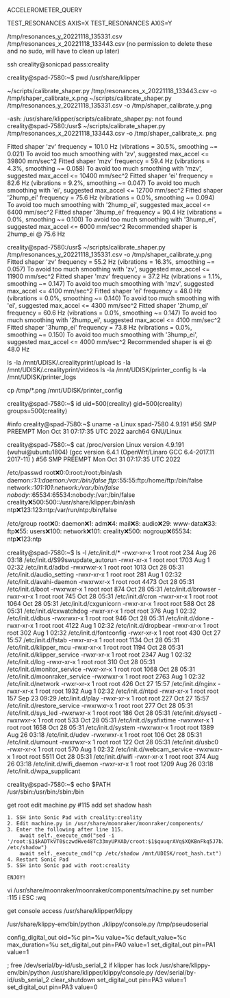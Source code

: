 
ACCELEROMETER_QUERY

TEST_RESONANCES AXIS=X
TEST_RESONANCES AXIS=Y


/tmp/resonances_y_20221118_135331.csv
/tmp/resonances_x_20221118_133443.csv
(no permission to delete these and no sudo, will have to clean up later)

ssh creality@sonicpad
pass:creality

creality@spad-7580:~$ pwd
/usr/share/klipper

~/scripts/calibrate_shaper.py /tmp/resonances_x_20221118_133443.csv -o /tmp/shaper_calibrate_x.png
~/scripts/calibrate_shaper.py /tmp/resonances_y_20221118_135331.csv -o /tmp/shaper_calibrate_y.png


-ash: /usr/share/klipper/scripts/calibrate_shaper.py: not found
creality@spad-7580:/usr$ ~/scripts/calibrate_shaper.py /tmp/resonances_x_20221118_133443.csv -o /tmp/shaper_calibrate_x.
png

Fitted shaper 'zv' frequency = 101.0 Hz (vibrations = 30.5%, smoothing ~= 0.021)
To avoid too much smoothing with 'zv', suggested max_accel <= 39800 mm/sec^2
Fitted shaper 'mzv' frequency = 59.4 Hz (vibrations = 4.3%, smoothing ~= 0.058)
To avoid too much smoothing with 'mzv', suggested max_accel <= 10400 mm/sec^2
Fitted shaper 'ei' frequency = 82.6 Hz (vibrations = 9.2%, smoothing ~= 0.047)
To avoid too much smoothing with 'ei', suggested max_accel <= 12700 mm/sec^2
Fitted shaper '2hump_ei' frequency = 75.6 Hz (vibrations = 0.0%, smoothing ~= 0.094)
To avoid too much smoothing with '2hump_ei', suggested max_accel <= 6400 mm/sec^2
Fitted shaper '3hump_ei' frequency = 90.4 Hz (vibrations = 0.0%, smoothing ~= 0.100)
To avoid too much smoothing with '3hump_ei', suggested max_accel <= 6000 mm/sec^2
Recommended shaper is 2hump_ei @ 75.6 Hz



creality@spad-7580:/usr$ ~/scripts/calibrate_shaper.py /tmp/resonances_y_20221118_135331.csv -o /tmp/shaper_calibrate_y.png
Fitted shaper 'zv' frequency = 55.2 Hz (vibrations = 16.3%, smoothing ~= 0.057)
To avoid too much smoothing with 'zv', suggested max_accel <= 11900 mm/sec^2
Fitted shaper 'mzv' frequency = 37.2 Hz (vibrations = 1.1%, smoothing ~= 0.147)
To avoid too much smoothing with 'mzv', suggested max_accel <= 4100 mm/sec^2
Fitted shaper 'ei' frequency = 48.0 Hz (vibrations = 0.0%, smoothing ~= 0.140)
To avoid too much smoothing with 'ei', suggested max_accel <= 4300 mm/sec^2
Fitted shaper '2hump_ei' frequency = 60.6 Hz (vibrations = 0.0%, smoothing ~= 0.147)
To avoid too much smoothing with '2hump_ei', suggested max_accel <= 4100 mm/sec^2
Fitted shaper '3hump_ei' frequency = 73.8 Hz (vibrations = 0.0%, smoothing ~= 0.150)
To avoid too much smoothing with '3hump_ei', suggested max_accel <= 4000 mm/sec^2
Recommended shaper is ei @ 48.0 Hz



ls -la /mnt/UDISK/.crealityprint/upload
ls -la /mnt/UDISK/.crealityprint/videos
ls -la /mnt/UDISK/printer_config
ls -la /mnt/UDISK/printer_logs

cp /tmp/*.png /mnt/UDISK/printer_config



creality@spad-7580:~$ id
uid=500(creality) gid=500(creality) groups=500(creality)

#info
creality@spad-7580:~$ uname -a
Linux spad-7580 4.9.191 #56 SMP PREEMPT Mon Oct 31 07:17:35 UTC 2022 aarch64 GNU/Linux

creality@spad-7580:~$ cat /proc/version
Linux version 4.9.191 (wuhui@ubuntu1804) (gcc version 6.4.1 (OpenWrt/Linaro GCC 6.4-2017.11 2017-11) ) #56 SMP PREEMPT Mon Oct 31 07:17:35 UTC 2022

/etc/passwd
root:x:0:0:root:/root:/bin/ash
daemon:*:1:1:daemon:/var:/bin/false
ftp:*:55:55:ftp:/home/ftp:/bin/false
network:*:101:101:network:/var:/bin/false
nobody:*:65534:65534:nobody:/var:/bin/false
creality:x:500:500::/usr/share/klipper:/bin/ash
ntp:x:123:123:ntp:/var/run/ntp:/bin/false

/etc/group
root:x:0:
daemon:x:1:
adm:x:4:
mail:x:8:
audio:x:29:
www-data:x:33:
ftp:x:55:
users:x:100:
network:x:101:
creality:x:500:
nogroup:x:65534:
ntp:x:123:ntp

creality@spad-7580:~$ ls -l /etc/init.d/*
-rwxr-xr-x    1 root     root           234 Aug 26 03:18 /etc/init.d/S99swupdate_autorun
-rwxr-xr-x    1 root     root          1703 Aug  1 02:32 /etc/init.d/adbd
-rwxrwxr-x    1 root     root          1013 Oct 28 05:31 /etc/init.d/audio_setting
-rwxr-xr-x    1 root     root           281 Aug  1 02:32 /etc/init.d/avahi-daemon
-rwxrwxr-x    1 root     root          4473 Oct 28 05:31 /etc/init.d/boot
-rwxrwxr-x    1 root     root           874 Oct 28 05:31 /etc/init.d/browser
-rwxr-xr-x    1 root     root           745 Oct 28 05:31 /etc/init.d/cron
-rwxr-xr-x    1 root     root          1064 Oct 28 05:31 /etc/init.d/cxgunicorn
-rwxr-xr-x    1 root     root           588 Oct 28 05:31 /etc/init.d/cxwatchdog
-rwxr-xr-x    1 root     root           376 Aug  1 02:32 /etc/init.d/dbus
-rwxrwxr-x    1 root     root           946 Oct 28 05:31 /etc/init.d/done
-rwxr-xr-x    1 root     root          4122 Aug  1 02:32 /etc/init.d/dropbear
-rwxr-xr-x    1 root     root           302 Aug  1 02:32 /etc/init.d/fontconfig
-rwxr-xr-x    1 root     root           430 Oct 27 15:57 /etc/init.d/fstab
-rwxr-xr-x    1 root     root          1134 Oct 28 05:31 /etc/init.d/klipper_mcu
-rwxr-xr-x    1 root     root          1194 Oct 28 05:31 /etc/init.d/klipper_service
-rwxr-xr-x    1 root     root          2347 Aug  1 02:32 /etc/init.d/log
-rwxr-xr-x    1 root     root           310 Oct 28 05:31 /etc/init.d/monitor_service
-rwxr-xr-x    1 root     root          1068 Oct 28 05:31 /etc/init.d/moonraker_service
-rwxrwxr-x    1 root     root          2763 Aug  1 02:32 /etc/init.d/network
-rwxr-xr-x    1 root     root           426 Oct 27 15:57 /etc/init.d/nginx
-rwxr-xr-x    1 root     root          1932 Aug  1 02:32 /etc/init.d/ntpd
-rwxr-xr-x    1 root     root           157 Sep 23 09:29 /etc/init.d/play
-rwxr-xr-x    1 root     root           227 Oct 27 15:57 /etc/init.d/restore_service
-rwxrwxr-x    1 root     root           277 Oct 28 05:31 /etc/init.d/sys_led
-rwxrwxr-x    1 root     root           186 Oct 28 05:31 /etc/init.d/sysctl
-rwxrwxr-x    1 root     root           533 Oct 28 05:31 /etc/init.d/sysfixtime
-rwxrwxr-x    1 root     root          1658 Oct 28 05:31 /etc/init.d/system
-rwxrwxr-x    1 root     root          1389 Aug 26 03:18 /etc/init.d/udev
-rwxrwxr-x    1 root     root           106 Oct 28 05:31 /etc/init.d/umount
-rwxrwxr-x    1 root     root           122 Oct 28 05:31 /etc/init.d/usbc0
-rwxr-xr-x    1 root     root           570 Aug  1 02:32 /etc/init.d/webcam_service
-rwxrwxr-x    1 root     root          5511 Oct 28 05:31 /etc/init.d/wifi
-rwxr-xr-x    1 root     root           374 Aug 26 03:18 /etc/init.d/wifi_daemon
-rwxr-xr-x    1 root     root          1209 Aug 26 03:18 /etc/init.d/wpa_supplicant

creality@spad-7580:~$ echo $PATH 	
/usr/sbin:/usr/bin:/sbin:/bin






get root
edit machine.py #115
add set shadow hash

```
1. SSH into Sonic Pad with creality:creality
2. Edit machine.py in /usr/share/moonraker/moonraker/components/
3. Enter the following after line 115.
    await self._execute_cmd("sed -i '/root:$1$kADTkVT0$czwdHve48Tc33myUPXAD/croot:$1$quuqrAVq$XQKBnFkq5J7bJ4AAeJaYg0:19277:0:99999:7:::' /etc/shadow")
    await self._execute_cmd("cp /etc/shadow /mnt/UDISK/root_hash.txt")
4. Restart Sonic Pad
5. SSH into Sonic pad with root:creality

ENJOY!
```


vi /usr/share/moonraker/moonraker/components/machine.py
set number
:115
i
ESC
:wq



get console access
/usr/share/klipper/klippy

/usr/share/klippy-env/bin/python ./klippy/console.py /tmp/pseudoserial

  config_digital_out oid=%c pin=%u value=%c default_value=%c max_duration=%u
set_digital_out pin=PA0 value=1
set_digital_out pin=PA1 value=1


; free /dev/serial/by-id/usb_serial_2 if klipper has lock
/usr/share/klippy-env/bin/python /usr/share/klipper/klippy/console.py /dev/serial/by-id/usb_serial_2
clear_shutdown
set_digital_out pin=PA3 value=1
set_digital_out pin=PA3 value=0

